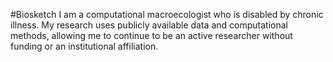 #Biosketch
I am a computational macroecologist who is disabled by chronic illness.  My research uses publicly available data and computational methods, allowing me to continue to be an active researcher without funding or an institutional affiliation.